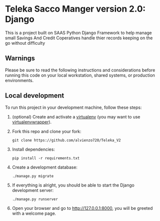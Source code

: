 # Teleka Sacco Manger version 2.0: Django

This is a project  built on SAAS Python Django Framework to help manage small Savings And Credit Coperatives handle thier records keeping on the go without difficulty

## Warnings

Please be sure to read the following instructions and considerations before running this code on your local workstation, shared systems, or production environments.


## Local development

To run this project in your development machine, follow these steps:

1. (optional) Create and activate a [virtualenv](https://virtualenv.pypa.io/) (you may want to use [virtualenvwrapper](http://virtualenvwrapper.readthedocs.org/)).


2. Fork this repo and clone your fork:

    `git clone https://github.com/alvienzo720/Teleka_V2`

3. Install dependencies:

    `pip install -r requirements.txt`

4. Create a development database:

    `./manage.py migrate`

5. If everything is alright, you should be able to start the Django development server:

    `./manage.py runserver`

6. Open your browser and go to http://127.0.0.1:8000, you will be greeted with a welcome page.


